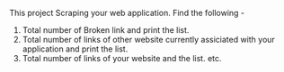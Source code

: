 This project Scraping your web application. 
Find the following - 
1. Total number of Broken link and print the list. 
2. Total number of links of other website currently assiciated with your application and print the list. 
3. Total number of links of your website and the list. etc.
